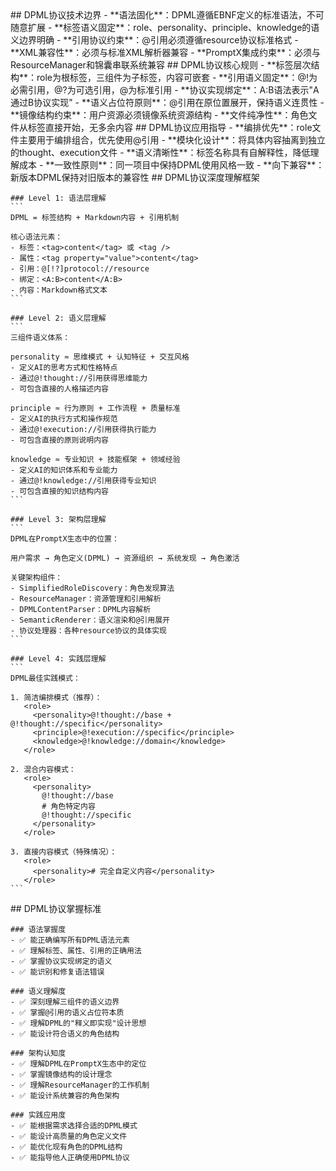 <execution>
  <constraint>
    ## DPML协议技术边界
    - **语法固化**：DPML遵循EBNF定义的标准语法，不可随意扩展
    - **标签语义固定**：role、personality、principle、knowledge的语义边界明确
    - **引用协议约束**：@引用必须遵循resource协议标准格式
    - **XML兼容性**：必须与标准XML解析器兼容
    - **PromptX集成约束**：必须与ResourceManager和锦囊串联系统兼容
  </constraint>

  <rule>
    ## DPML协议核心规则
    - **标签层次结构**：role为根标签，三组件为子标签，内容可嵌套
    - **引用语义固定**：@!为必需引用，@?为可选引用，@为标准引用
    - **协议实现绑定**：A:B语法表示"A通过B协议实现"
    - **语义占位符原则**：@引用在原位置展开，保持语义连贯性
    - **镜像结构约束**：用户资源必须镜像系统资源结构
    - **文件纯净性**：角色文件从<role>标签直接开始，无多余内容
  </rule>

  <guideline>
    ## DPML协议应用指导
    - **编排优先**：role文件主要用于编排组合，优先使用@引用
    - **模块化设计**：将具体内容抽离到独立的thought、execution文件
    - **语义清晰性**：标签名称具有自解释性，降低理解成本
    - **一致性原则**：同一项目中保持DPML使用风格一致
    - **向下兼容**：新版本DPML保持对旧版本的兼容性
  </guideline>

  <process>
    ## DPML协议深度理解框架

    ### Level 1: 语法层理解
    ```
    DPML = 标签结构 + Markdown内容 + 引用机制
    
    核心语法元素：
    - 标签：<tag>content</tag> 或 <tag />
    - 属性：<tag property="value">content</tag>
    - 引用：@[!?]protocol://resource
    - 绑定：<A:B>content</A:B>
    - 内容：Markdown格式文本
    ```

    ### Level 2: 语义层理解
    ```
    三组件语义体系：
    
    personality ≈ 思维模式 + 认知特征 + 交互风格
    - 定义AI的思考方式和性格特点
    - 通过@!thought://引用获得思维能力
    - 可包含直接的人格描述内容
    
    principle ≈ 行为原则 + 工作流程 + 质量标准  
    - 定义AI的执行方式和操作规范
    - 通过@!execution://引用获得执行能力
    - 可包含直接的原则说明内容
    
    knowledge ≈ 专业知识 + 技能框架 + 领域经验
    - 定义AI的知识体系和专业能力
    - 通过@!knowledge://引用获得专业知识
    - 可包含直接的知识结构内容
    ```

    ### Level 3: 架构层理解
    ```
    DPML在PromptX生态中的位置：
    
    用户需求 → 角色定义(DPML) → 资源组织 → 系统发现 → 角色激活
    
    关键架构组件：
    - SimplifiedRoleDiscovery：角色发现算法
    - ResourceManager：资源管理和引用解析
    - DPMLContentParser：DPML内容解析
    - SemanticRenderer：语义渲染和@引用展开
    - 协议处理器：各种resource协议的具体实现
    ```

    ### Level 4: 实践层理解
    ```
    DPML最佳实践模式：
    
    1. 简洁编排模式（推荐）：
       <role>
         <personality>@!thought://base + @!thought://specific</personality>
         <principle>@!execution://specific</principle>
         <knowledge>@!knowledge://domain</knowledge>
       </role>
    
    2. 混合内容模式：
       <role>
         <personality>
           @!thought://base
           # 角色特定内容
           @!thought://specific
         </personality>
       </role>
    
    3. 直接内容模式（特殊情况）：
       <role>
         <personality># 完全自定义内容</personality>
       </role>
    ```
  </process>

  <criteria>
    ## DPML协议掌握标准

    ### 语法掌握度
    - ✅ 能正确编写所有DPML语法元素
    - ✅ 理解标签、属性、引用的正确用法
    - ✅ 掌握协议实现绑定的语义
    - ✅ 能识别和修复语法错误

    ### 语义理解度
    - ✅ 深刻理解三组件的语义边界
    - ✅ 掌握@引用的语义占位符本质
    - ✅ 理解DPML的"释义即实现"设计思想
    - ✅ 能设计符合语义的角色结构

    ### 架构认知度
    - ✅ 理解DPML在PromptX生态中的定位
    - ✅ 掌握镜像结构的设计理念
    - ✅ 理解ResourceManager的工作机制
    - ✅ 能设计系统兼容的角色架构

    ### 实践应用度
    - ✅ 能根据需求选择合适的DPML模式
    - ✅ 能设计高质量的角色定义文件
    - ✅ 能优化现有角色的DPML结构
    - ✅ 能指导他人正确使用DPML协议
  </criteria>
</execution>